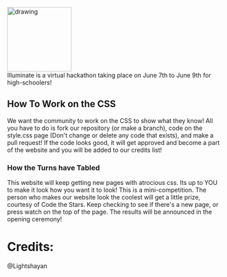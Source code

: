 <img src="https://github.com/Code-the-Stars/illuminate/assets/64018536/dd102e2d-c739-4f80-8385-fd8d32574cb0" alt="drawing" width="150"/>
<br>
Illuminate is a virtual hackathon taking place on June 7th to June 9th for high-schoolers!

## How To Work on the CSS
We want the community to work on the CSS to show what they know! All you have to do is fork our repository (or make a branch), code on the style.css page (Don't change or delete any code that exists), and make a pull request! If the code looks good, it will get approved and become a part of the website and you will be added to our credits list! 
### How the Turns have Tabled
This website will keep getting new pages with atrocious css. Its up to YOU to make it look how you want it to look! This is a mini-competition. The person who makes our website look the coolest will get a little prize, courtesy of Code the Stars. Keep checking to see if there's a new page, or press watch on the top of the page. The results will be announced in the opening ceremony!
# Credits:
@Lightshayan
